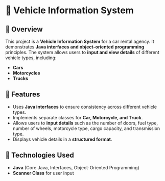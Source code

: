 # 🚗 Vehicle Information System

## 📖 Overview
This project is a **Vehicle Information System** for a car rental agency. It demonstrates **Java interfaces and object-oriented programming** principles. The system allows users to **input and view details** of different vehicle types, including:

- **Cars**
- **Motorcycles**
- **Trucks**

## 🔧 Features
- Uses **Java interfaces** to ensure consistency across different vehicle types.
- Implements separate classes for **Car, Motorcycle, and Truck**.
- Allows users to **input details** such as the number of doors, fuel type, number of wheels, motorcycle type, cargo capacity, and transmission type.
- Displays vehicle details in a **structured format**.

## 🚀 Technologies Used
- **Java** (Core Java, Interfaces, Object-Oriented Programming)
- **Scanner Class** for user input
